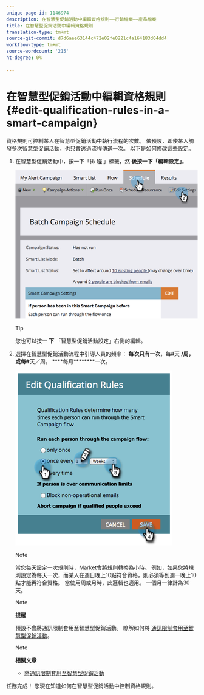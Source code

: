 ```yaml
---
unique-page-id: 1146974
description: 在智慧型促銷活動中編輯資格規則——行銷檔案——產品檔案
title: 在智慧型促銷活動中編輯資格規則
translation-type: tm+mt
source-git-commit: d7d6aee63144c472e02fe0221c4a164183d04dd4
workflow-type: tm+mt
source-wordcount: '215'
ht-degree: 0%

---
```



# 在智慧型促銷活動中編輯資格規則 {#edit-qualification-rules-in-a-smart-campaign}

資格規則可控制某人在智慧型促銷活動中執行流程的次數。 依預設，即使某人觸發多次智慧型促銷活動，也只會透過流程傳送一次。 以下是如何修改這些設定。

1. 在智慧型促銷活動中，按一下「排 **程** 」標籤，然 **後按一下「編輯設定」**。

   ![](assets/programeditsettings-hands.png)

   >[!TIP]
   >
   >您也可以按一 **下** 「智慧型促銷活動設定」右側的編輯。

1. 選擇在智慧型促銷活動流程中引導人員的頻率： **每次只有一次**，每#天 **/周，或每#**&#x200B;天／周， ****&#x200B;每月&#x200B;********&#x200B;一次。

   ![](assets/edit-qualification-rules-in-a-smart-campaign.png)

   >[!NOTE]
   >
   >當您每天設定一次規則時，Market會將規則轉換為小時。 例如，如果您將規則設定為每天一次，而某人在週日晚上10點符合資格，則必須等到週一晚上10點才能再符合資格。 當使用周或月時，此邏輯也適用。 一個月一律計為30天。

   >[!NOTE]
   >
   >**提醒**
   >
   >
   >預設不會將通訊限制套用至智慧型促銷活動。 瞭解如何將 [通訊限制套用至智慧型促銷活動](apply-communication-limits-to-smart-campaign.md)。

   >[!NOTE]
   >
   >**相關文章**
   >
   >    
   >    
   >    * [將通訊限制套用至智慧型促銷活動](apply-communication-limits-to-smart-campaign.md)


任務完成！ 您現在知道如何在智慧型促銷活動中控制資格規則。